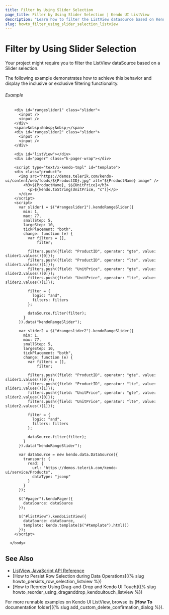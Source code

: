 ```yaml
---
title: Filter by Using Slider Selection
page_title: Filter by Using Slider Selection | Kendo UI ListView
description: "Learn how to filter the ListView datasource based on Kendo UI Slider selection."
slug: howto_filter_using_slider_selection_listview
---
```


# Filter by Using Slider Selection

Your project might require you to filter the ListView dataSource based on a Slider selection.

The following example demonstrates how to achieve this behavior and display the inclusive or exclusive filtering functionality.

###### Example

```dojo
    <div id="rangeslider1" class="slider">
      <input />
      <input />
    </div>
    <span>&nbsp;&nbsp;&nbsp;</span>
    <div id="rangeslider2" class="slider">
      <input />
      <input />
    </div>

    <div id="listView"></div>
    <div id="pager" class="k-pager-wrap"></div>

    <script type="text/x-kendo-tmpl" id="template">
    <div class="product">
      <img src="https://demos.telerik.com/kendo-ui/content/web/foods/${ProductID}.jpg" alt="${ProductName} image" />
        <h3>${ProductName}, $${UnitPrice}</h3>
          <p>${kendo.toString(UnitPrice, "c")}</p>
      </div>
    </script>
    <script>
      var slider1 = $("#rangeslider1").kendoRangeSlider({
        min: 1,
        max: 77,
        smallStep: 5,
        largeStep: 10,
        tickPlacement: "both",
        change: function (e) {
          var filters = [],
              filter;

          filters.push({field: "ProductID", operator: "gte", value: slider1.values()[0]});
          filters.push({field: "ProductID", operator: "lte", value: slider1.values()[1]});
          filters.push({field: "UnitPrice", operator: "gte", value: slider2.values()[0]});
          filters.push({field: "UnitPrice", operator: "lte", value: slider2.values()[1]});

          filter = {
            logic: "and",
            filters: filters
          };

          dataSource.filter(filter);
        }
      }).data("kendoRangeSlider");

      var slider2 = $("#rangeslider2").kendoRangeSlider({
        min: 1,
        max: 77,
        smallStep: 5,
        largeStep: 10,
        tickPlacement: "both",
        change: function (e) {
          var filters = [],
              filter;

          filters.push({field: "ProductID", operator: "gte", value: slider1.values()[0]});
          filters.push({field: "ProductID", operator: "lte", value: slider1.values()[1]});
          filters.push({field: "UnitPrice", operator: "gte", value: slider2.values()[0]});
          filters.push({field: "UnitPrice", operator: "lte", value: slider2.values()[1]});

          filter = {
            logic: "and",
            filters: filters
          };

          dataSource.filter(filter);
        }
      }).data("kendoRangeSlider");

      var dataSource = new kendo.data.DataSource({
        transport: {
          read: {
            url: "https://demos.telerik.com/kendo-ui/service/Products",
            dataType: "jsonp"
          }
        }
      });

      $("#pager").kendoPager({
        dataSource: dataSource
      });

      $("#listView").kendoListView({
        dataSource: dataSource,
        template: kendo.template($("#template").html())
      });
    </script>

  </body>
```

## See Also

* [ListView JavaScript API Reference](/api/javascript/ui/listview)
* [How to Persist Row Selection during Data Operations]({% slug howto_persists_row_selection_listview %})
* [How to Reorder Using Drag-and-Drop and Kendo UI Touch]({% slug howto_reorder_using_draganddrop_kendouitouch_listview %})

For more runnable examples on Kendo UI ListView, browse its [**How To** documentation folder]({% slug add_custom_delete_confirmation_dialog %}).
